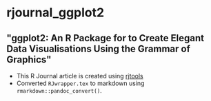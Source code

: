 # rjournal_ggplot2
## "ggplot2: An R Package for to Create Elegant Data Visualisations Using the Grammar of Graphics"
- This R Journal article is created using [rjtools](https://github.com/rjournal/rjtools)
- Converted `RJwrapper.tex` to markdown using `rmarkdown::pandoc_convert()`.
